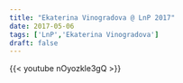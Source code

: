 ```yaml
---
title: "Ekaterina Vinogradova @ LnP 2017"
date: 2017-05-06
tags: ['LnP','Ekaterina Vinogradova']
draft: false
---
```

{{< youtube nOyozkle3gQ >}}

